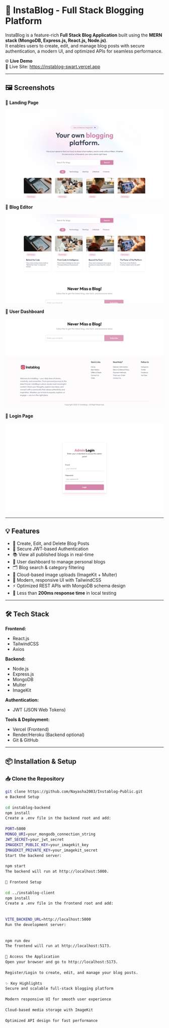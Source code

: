 # 📝 InstaBlog - Full Stack Blogging Platform  

InstaBlog is a feature-rich **Full Stack Blog Application** built using the **MERN stack (MongoDB, Express.js, React.js, Node.js)**.  
It enables users to create, edit, and manage blog posts with secure authentication, a modern UI, and optimized APIs for seamless performance.  

🌐 **Live Demo**  
🔗 Live Site: https://instablog-swart.vercel.app  

---

## 🖼️ Screenshots  

🚪 **Landing Page**  

![Landing Page](https://raw.githubusercontent.com/Nayasha2003/Instablog-Public/75e539a43a0b1b97c7a8cee395df00b7367929ab/InstaBlog-Public/client/src/assets/1.png)


📝 **Blog Editor**  

![Published Blogs](https://raw.githubusercontent.com/Nayasha2003/Instablog-Public/75e539a43a0b1b97c7a8cee395df00b7367929ab/InstaBlog-Public/client/src/assets/2.png)


👤 **User Dashboard**  

![Subscription](https://raw.githubusercontent.com/Nayasha2003/Instablog-Public/75e539a43a0b1b97c7a8cee395df00b7367929ab/InstaBlog-Public/client/src/assets/3.png)


🔐 **Login Page**  

![Login Page](https://raw.githubusercontent.com/Nayasha2003/Instablog-Public/75e539a43a0b1b97c7a8cee395df00b7367929ab/InstaBlog-Public/client/src/assets/4.png)

---

## 💡 Features  

- 📝 Create, Edit, and Delete Blog Posts  
- 🔐 Secure JWT-based Authentication  
- 📚 View all published blogs in real-time  
- 👤 User dashboard to manage personal blogs  
- 🗂️ Blog search & category filtering  
- 📁 Cloud-based image uploads (ImageKit + Multer)  
- 🎨 Modern, responsive UI with TailwindCSS  
- ⚡ Optimized REST APIs with MongoDB schema design  
- 🚀 Less than **200ms response time** in local testing  

---

## 🛠 Tech Stack  

**Frontend:**  
- React.js  
- TailwindCSS  
- Axios  

**Backend:**  
- Node.js  
- Express.js  
- MongoDB  
- Multer  
- ImageKit  

**Authentication:**  
- JWT (JSON Web Tokens)  

**Tools & Deployment:**  
- Vercel (Frontend)  
- Render/Heroku (Backend optional)  
- Git & GitHub  

---

## 📦 Installation & Setup  

### 📥 Clone the Repository  
```bash
git clone https://github.com/Nayasha2003/Instablog-Public.git
⚙️ Backend Setup

cd instablog-backend
npm install
Create a .env file in the backend root and add:

PORT=5000
MONGO_URI=your_mongodb_connection_string
JWT_SECRET=your_jwt_secret
IMAGEKIT_PUBLIC_KEY=your_imagekit_key
IMAGEKIT_PRIVATE_KEY=your_imagekit_secret
Start the backend server:

npm start
The backend will run at http://localhost:5000.

🎨 Frontend Setup

cd ../instablog-client
npm install
Create a .env file in the frontend root and add:


VITE_BACKEND_URL=http://localhost:5000
Run the development server:


npm run dev
The frontend will run at http://localhost:5173.

🚀 Access the Application
Open your browser and go to http://localhost:5173.

Register/Login to create, edit, and manage your blog posts.

✨ Key Highlights
Secure and scalable full-stack blogging platform

Modern responsive UI for smooth user experience

Cloud-based media storage with ImageKit

Optimized API design for fast performance

